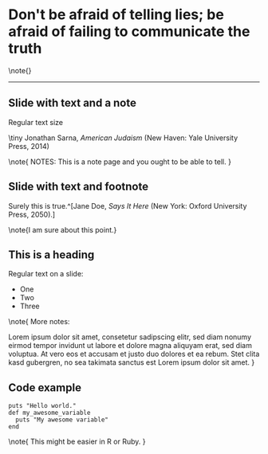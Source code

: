 

# Don't be afraid of telling lies; be afraid of failing to communicate the truth

\note{}

---

## Slide with text and a note

Regular text size

\tiny Jonathan Sarna, *American Judaism* (New Haven: Yale University
Press, 2014)

\note{
NOTES: This is a note page and you ought to be able to tell.
}

## Slide with text and footnote

Surely this is true.^[Jane Doe, *Says It Here* (New York: Oxford
University Press, 2050).]

\note{I am sure about this point.}

## This is a heading

Regular text on a slide:

-   One
-   Two
-   Three

\note{
More notes:

Lorem ipsum dolor sit amet, consetetur sadipscing elitr, sed diam nonumy eirmod
tempor invidunt ut labore et dolore magna aliquyam erat, sed diam voluptua. At
vero eos et accusam et justo duo dolores et ea rebum. Stet clita kasd gubergren,
no sea takimata sanctus est Lorem ipsum dolor sit amet.
}

## Code example

``` {.ruby}
puts "Hello world."
def my_awesome_variable
  puts "My awesome variable"
end
```

\note{
This might be easier in R or Ruby.
}
